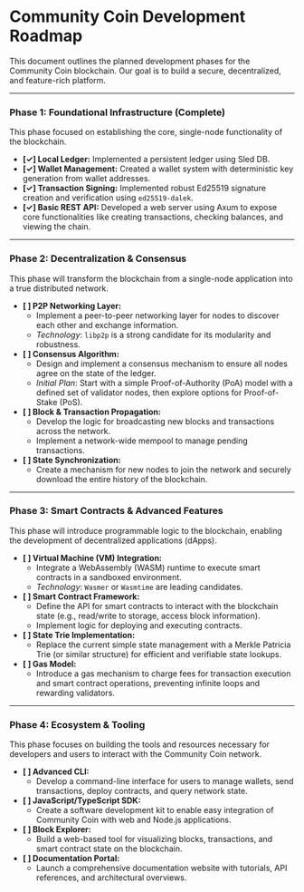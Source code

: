 # Community Coin Development Roadmap

This document outlines the planned development phases for the Community Coin blockchain. Our goal is to build a secure, decentralized, and feature-rich platform.

---

### Phase 1: Foundational Infrastructure (Complete)

This phase focused on establishing the core, single-node functionality of the blockchain.

- **[✓] Local Ledger:** Implemented a persistent ledger using Sled DB.
- **[✓] Wallet Management:** Created a wallet system with deterministic key generation from wallet addresses.
- **[✓] Transaction Signing:** Implemented robust Ed25519 signature creation and verification using `ed25519-dalek`.
- **[✓] Basic REST API:** Developed a web server using Axum to expose core functionalities like creating transactions, checking balances, and viewing the chain.

---

### Phase 2: Decentralization & Consensus

This phase will transform the blockchain from a single-node application into a true distributed network.

- **[ ] P2P Networking Layer:**
  - Implement a peer-to-peer networking layer for nodes to discover each other and exchange information.
  - *Technology*: `libp2p` is a strong candidate for its modularity and robustness.
- **[ ] Consensus Algorithm:**
  - Design and implement a consensus mechanism to ensure all nodes agree on the state of the ledger.
  - *Initial Plan*: Start with a simple Proof-of-Authority (PoA) model with a defined set of validator nodes, then explore options for Proof-of-Stake (PoS).
- **[ ] Block & Transaction Propagation:**
  - Develop the logic for broadcasting new blocks and transactions across the network.
  - Implement a network-wide mempool to manage pending transactions.
- **[ ] State Synchronization:**
  - Create a mechanism for new nodes to join the network and securely download the entire history of the blockchain.

---

### Phase 3: Smart Contracts & Advanced Features

This phase will introduce programmable logic to the blockchain, enabling the development of decentralized applications (dApps).

- **[ ] Virtual Machine (VM) Integration:**
  - Integrate a WebAssembly (WASM) runtime to execute smart contracts in a sandboxed environment.
  - *Technology*: `Wasmer` or `Wasmtime` are leading candidates.
- **[ ] Smart Contract Framework:**
  - Define the API for smart contracts to interact with the blockchain state (e.g., read/write to storage, access block information).
  - Implement logic for deploying and executing contracts.
- **[ ] State Trie Implementation:**
  - Replace the current simple state management with a Merkle Patricia Trie (or similar structure) for efficient and verifiable state lookups.
- **[ ] Gas Model:**
  - Introduce a gas mechanism to charge fees for transaction execution and smart contract operations, preventing infinite loops and rewarding validators.

---

### Phase 4: Ecosystem & Tooling

This phase focuses on building the tools and resources necessary for developers and users to interact with the Community Coin network.

- **[ ] Advanced CLI:**
  - Develop a command-line interface for users to manage wallets, send transactions, deploy contracts, and query network state.
- **[ ] JavaScript/TypeScript SDK:**
  - Create a software development kit to enable easy integration of Community Coin with web and Node.js applications.
- **[ ] Block Explorer:**
  - Build a web-based tool for visualizing blocks, transactions, and smart contract state on the blockchain.
- **[ ] Documentation Portal:**
  - Launch a comprehensive documentation website with tutorials, API references, and architectural overviews.
